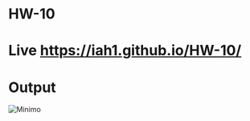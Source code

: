 # HW-10
# Live https://iah1.github.io/HW-10/
# Output
![Minimo](https://user-images.githubusercontent.com/101468101/165455297-dba3e920-1837-4f96-81a3-40d25c9013ef.png)
